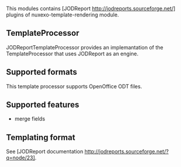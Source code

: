 This modules contains [JODReport http://jodreports.sourceforge.net/] plugins of nuxexo-template-rendering module.

## TemplateProcessor

JODReportTemplateProcessor provides an implemantation of the TemplateProcessor that uses JODReport as an engine.

## Supported formats

This template processor supports OpenOffice ODT files.

## Supported features

 - merge fields

## Templating format

See [JODReport documentation http://jodreports.sourceforge.net/?q=node/23].
